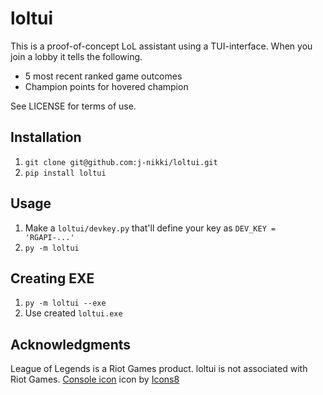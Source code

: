 # loltui

This is a proof-of-concept LoL assistant using a TUI-interface. When you join a lobby it tells the following.

- 5 most recent ranked game outcomes
- Champion points for hovered champion

See LICENSE for terms of use.

## Installation

1. `git clone git@github.com:j-nikki/loltui.git`
2. `pip install loltui`

## Usage

1. Make a `loltui/devkey.py` that'll define your key as `DEV_KEY = 'RGAPI-...'`
2. `py -m loltui`

## Creating EXE

1. `py -m loltui --exe`
2. Use created `loltui.exe`

## Acknowledgments

League of Legends is a Riot Games product. loltui is not associated with Riot Games.
<a target="_blank" href="https://icons8.com/icons/set/console">Console icon</a> icon by <a target="_blank" href="https://icons8.com">Icons8</a>
